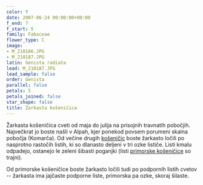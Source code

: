 ```yaml
---
color: Y
date: 2007-06-24 00:00:00+00:00
f_end: 7
f_start: 5
family: Fabaceae
flower_type: C
image:
- M_210186.JPG
- M_210187.JPG
latin: Genista radiata
lead: M_210187.JPG
lead_sample: false
order: Genista
parallel: false
petals: 5
petals_joined: false
star_shape: false
title: Žarkasta košeničica
---
```

Žarkasta košeničica cveti od maja do julija na prisojnih travnatih pobočjih. Največkrat jo boste našli v Alpah, kjer ponekod povsem porumeni skalna pobočja (Komarča). Od večine drugih [košeničic](../genus/genista/) boste žarkasto ločili po nasprotno rastočih listih, ki so dlanasto deljeni v tri ozke lističe. Listi kmalu odpadejo, ostanejo le zeleni šibasti poganjki (listi [primorske košeničice](../genistaholopetala/) so trajni).

Od primorske košeničice boste žarkasto ločili tudi po podpornih listih cvetov -- žarkasta ima jajčaste podporne liste, primorska pa ozke, skoraj šilaste.
